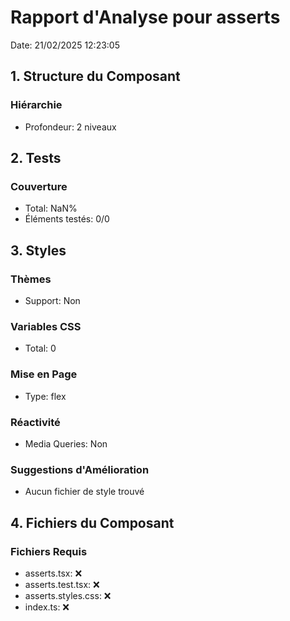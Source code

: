 # Rapport d'Analyse pour asserts

Date: 21/02/2025 12:23:05

## 1. Structure du Composant

### Hiérarchie

- Profondeur: 2 niveaux

## 2. Tests

### Couverture

- Total: NaN%
- Éléments testés: 0/0

## 3. Styles

### Thèmes

- Support: Non

### Variables CSS

- Total: 0

### Mise en Page

- Type: flex

### Réactivité

- Media Queries: Non

### Suggestions d'Amélioration

- Aucun fichier de style trouvé

## 4. Fichiers du Composant

### Fichiers Requis

- asserts.tsx: ❌
- asserts.test.tsx: ❌
- asserts.styles.css: ❌
- index.ts: ❌
